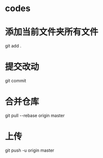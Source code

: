 # codes
# 添加当前文件夹所有文件
git add .
# 提交改动
git commit
# 合并仓库
git pull --rebase origin master
# 上传
git push -u origin master
